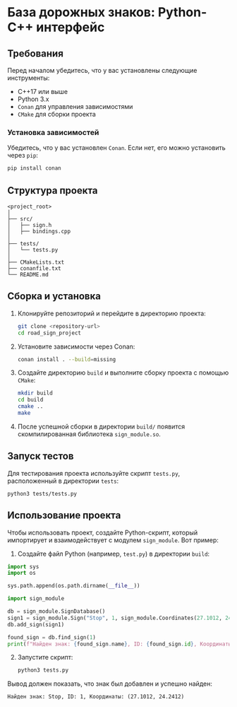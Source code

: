 # База дорожных знаков: Python-C++ интерфейс

## Требования

Перед началом убедитесь, что у вас установлены следующие инструменты:

- C++17 или выше
- Python 3.x
- `Conan` для управления зависимостями
- `CMake` для сборки проекта

### Установка зависимостей

Убедитесь, что у вас установлен `Conan`. Если нет, его можно установить через `pip`:

```bash
pip install conan
```

## Структура проекта

```plaintext
<project_root>
│
├── src/                    
│   ├── sign.h                
│   ├── bindings.cpp         
│
├── tests/                    
│   └── tests.py             
│
├── CMakeLists.txt            
├── conanfile.txt             
└── README.md                  
```

## Сборка и установка

1. Клонируйте репозиторий и перейдите в директорию проекта:

   ```bash
   git clone <repository-url>
   cd road_sign_project
   ```

2. Установите зависимости через Conan:

   ```bash
   conan install . --build=missing
   ```

3. Создайте директорию `build` и выполните сборку проекта с помощью `CMake`:

   ```bash
   mkdir build
   cd build
   cmake ..
   make
   ```

4. После успешной сборки в директории `build/` появится скомпилированная библиотека `sign_module.so`.

## Запуск тестов

Для тестирования проекта используйте скрипт `tests.py`, расположенный в директории `tests`:
```
python3 tests/tests.py
```

## Использование проекта

Чтобы использовать проект, создайте Python-скрипт, который импортирует и взаимодействует с модулем `sign_module`. Вот пример:

1. Создайте файл Python (например, `test.py`) в директории `build`:

```python
import sys
import os

sys.path.append(os.path.dirname(__file__))

import sign_module

db = sign_module.SignDatabase()
sign1 = sign_module.Sign("Stop", 1, sign_module.Coordinates(27.1012, 24.2412))
db.add_sign(sign1)

found_sign = db.find_sign(1)
print(f"Найден знак: {found_sign.name}, ID: {found_sign.id}, Координаты: ({found_sign.coordinates.longitude}, {found_sign.coordinates.latitude})")
```

2. Запустите скрипт:

   ```bash
   python3 tests.py
   ```

Вывод должен показать, что знак был добавлен и успешно найден:

```plaintext
Найден знак: Stop, ID: 1, Координаты: (27.1012, 24.2412)
```

